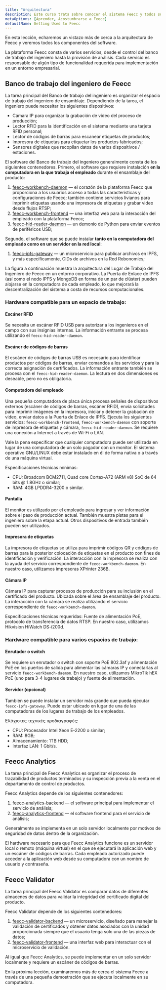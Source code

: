 ```yaml
---
title: "Arquitectura"
description: Este curso trata sobre conocer el sistema Feecc y todos sus componentes.
metaOptions: [Aprender, Acostumbrarse a Feecc]
defaultName: Getting Used to Feecc
---
```


<RoboAcademyText fWeight="500">
En esta lección, echaremos un vistazo más de cerca a la arquitectura de Feecc y veremos todos los componentes del software.
</RoboAcademyText>

La plataforma Feecc consta de varios servicios, desde el control del banco de trabajo del ingeniero hasta la provisión de análisis. Cada servicio es responsable de algún tipo de funcionalidad requerida para implementación en un entorno empresarial.

## Banco de trabajo del ingeniero de Feecc

La tarea principal del Banco de trabajo del ingeniero es organizar el espacio de trabajo del ingeniero de ensamblaje. Dependiendo de la tarea, el ingeniero puede necesitar los siguientes dispositivos:

- Cámara IP para organizar la grabación de video del proceso de producción;
- Lector RFID para la identificación en el sistema mediante una tarjeta RFID personal;
- Lector de códigos de barras para escanear etiquetas de productos;
- Impresora de etiquetas para etiquetar los productos fabricados;
- Sensores digitales que recopilan datos de varios dispositivos / estaciones.

El software del Banco de trabajo del ingeniero generalmente consta de los siguientes contenedores. Primero, el software que requiere instalación **en la computadora en la que trabaja el empleado** durante el ensamblaje del producto:

1. [feecc-workbench-daemon](https://github.com/Multi-Agent-io/feecc-workbench-daemon) — el corazón de la plataforma Feecc que proporciona a los usuarios acceso a todas las características y configuraciones de Feecc; también contiene servicios livianos para imprimir etiquetas usando una impresora de etiquetas y grabar video desde flujos RTSP;
2. [feecc-workbench-frontend](https://github.com/Multi-Agent-io/feecc-workbench-frontend) — una interfaz web para la interacción del empleado con la plataforma Feecc;
3. [feecc-hid-reader-daemon](https://github.com/Multi-Agent-io/feecc-hid-reader-daemon) — un demonio de Python para enviar eventos de periféricos USB;

Segundo, el software que se puede instalar **tanto en la computadora del empleado como en un servidor en la red local**:

1. [feecc-ipfs-gateway](https://github.com/Multi-Agent-io/feecc-ipfs-gateway) — un microservicio para publicar archivos en IPFS, y más específicamente, CIDs de archivos en la Red Robonomics;

La figura a continuación muestra la arquitectura del Lugar de Trabajo del Ingeniero de Feecc en un entorno corporativo. La Puerta de Enlace de IPFS (así como el nodo IPFS y MongoDB en forma de un par de clúster) pueden alojarse en la computadora de cada empleado, lo que mejorará la descentralización del sistema a costa de recursos computacionales.

<LessonImages src="feecc-course/feecc_global_hardware.png" alt="an architecture of Feecc"/>

### Hardware compatible para un espacio de trabajo:

#### Escáner RFID

Se necesita un escáner RFID USB para autorizar a los ingenieros en el campo con sus insignias internas. La información entrante se procesa utilizando el `feecc-hid-reader-daemon`.

#### Escáner de códigos de barras

El escáner de códigos de barras USB es necesario para identificar productos por códigos de barras, enviar comandos a los servicios y para la correcta asignación de certificados. La información entrante también se procesa con el `feecc-hid-reader-daemon`. La lectura en dos dimensiones es deseable, pero no es obligatoria.

#### Computadora del empleado

Una pequeña computadora de placa única procesa señales de dispositivos externos (escáner de códigos de barras, escáner RFID), envía solicitudes para imprimir imágenes en la impresora, iniciar y detener la grabación de video, enviar datos a la Puerta de Enlace de IPFS. Ejecuta los siguientes servicios: `feecc-workbench-frontend`, `feecc-workbench-daemon` con soporte de impresora de etiquetas y cámara, `feecc-hid-reader-daemon`. Se requiere una conexión a Internet a través de Wi-Fi o LAN.
    
Vale la pena especificar que cualquier computadora puede ser utilizada en lugar de una computadora de un solo pagador con un monitor. El sistema operativo GNU/LINUX debe estar instalado en él de forma nativa o a través de una máquina virtual.
    
Especificaciones técnicas mínimas:
    
- CPU: Broadcom BCM2711, Quad core Cortex-A72 (ARM v8) SoC de 64 bits @ 1.8GHz o similar;
- RAM: 4GB LPDDR4-3200 o similar.

#### Pantalla

El monitor es utilizado por el empleado para ingresar y ver información sobre el paso de producción actual. También muestra pistas para el ingeniero sobre la etapa actual. Otros dispositivos de entrada también pueden ser utilizados.

#### Impresora de etiquetas

La impresora de etiquetas se utiliza para imprimir códigos QR y códigos de barras para la posterior colocación de etiquetas en el producto con fines de identificación y verificación. La interacción con la impresora se realiza con la ayuda del servicio correspondiente de `feecc-workbench-daemon`. En nuestro caso, utilizamos impresoras XPrinter 236B.

#### Cámara IP

Cámara IP para capturar procesos de producción para su inclusión en el certificado del producto. Ubicada sobre el área de ensamblaje del producto. La interacción con la cámara se realiza utilizando el servicio correspondiente de `feecc-workbench-daemon`.

Especificaciones técnicas requeridas: Fuente de alimentación PoE, protocolo de transferencia de datos RTSP. En nuestro caso, utilizamos Hikvision HiWatch DS-i200d.

### Hardware compatible para varios espacios de trabajo:

#### Enrutador o switch

Se requiere un enrutador o switch con soporte PoE 802.3af y alimentación PoE en los puertos de salida para alimentar las cámaras IP y conectarlas al servicio `feecc-workbench-daemon`. En nuestro caso, utilizamos MikroTik hEX PoE (uno para 3-4 lugares de trabajo) y fuente de alimentación.

#### Servidor (opcional)

También se puede instalar un servidor más grande que pueda ejecutar `feecc-ipfs-gateway`. Puede estar ubicado en lugar de una de las computadoras de los lugares de trabajo de los empleados. 

Ελάχιστες τεχνικές προδιαγραφές:

- CPU: Procesador Intel Xeon E-2200 o similar;
- RAM: 8GB;
- Almacenamiento: 1TB HDD;
- Interfaz LAN: 1 Gbit/s.

## Feecc Analytics

La tarea principal de Feecc Analytics es organizar el proceso de trazabilidad de productos terminados y su inspección previa a la venta en el departamento de control de productos.

Feecc Analytics depende de los siguientes contenedores:

1. [feecc-analytics-backend](https://github.com/Multi-Agent-io/feecc-analytics-backend) — el software principal para implementar el servicio de análisis;
2. [feecc-analytics-frontend](https://github.com/Multi-Agent-io/feecc-analytics-frontend) — el software frontend para el servicio de análisis;

Generalmente se implementa en un solo servidor localmente por motivos de seguridad de datos dentro de la organización.

El hardware necesario para que Feecc Analytics funcione es un servidor local o remoto (máquina virtual) en el que se ejecutará la aplicación web y un escáner de códigos de barras. Cada empleado autorizado puede acceder a la aplicación web desde su computadora con un nombre de usuario y contraseña.

## Feecc Validator

La tarea principal del Feecc Validator es comparar datos de diferentes almacenes de datos para validar la integridad del certificado digital del producto.

Feecc Validator depende de los siguientes contenedores:

1. [feecc-validator-backend](https://github.com/Multi-Agent-io/feecc-validator-backend) — un microservicio, diseñado para manejar la validación de certificados y obtener datos asociados con la unidad proporcionada siempre que el usuario tenga solo una de las piezas de datos;
2. [feecc-validator-frontend](https://github.com/Multi-Agent-io/feecc-validator-frontend) — una interfaz web para interactuar con el microservicio de validación.

Al igual que Feecc Analytics, se puede implementar en un solo servidor localmente y requiere un escáner de códigos de barras.

<RoboAcademyText fWeight="500">
En la próxima lección, examinaremos más de cerca el sistema Feecc a través de una pequeña demostración que se ejecuta localmente en su computadora.
</RoboAcademyText>